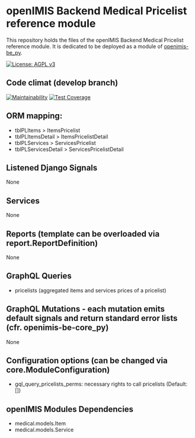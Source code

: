 # openIMIS Backend Medical Pricelist reference module
This repository holds the files of the openIMIS Backend Medical Pricelist reference module.
It is dedicated to be deployed as a module of [openimis-be_py](https://github.com/openimis/openimis-be_py).

[![License: AGPL v3](https://img.shields.io/badge/License-AGPL%20v3-blue.svg)](https://www.gnu.org/licenses/agpl-3.0)

## Code climat (develop branch)

[![Maintainability](https://img.shields.io/codeclimate/maintainability/openimis/openimis-be-medical_py.svg)](https://codeclimate.com/github/openimis/openimis-be-medical_py/maintainability)
[![Test Coverage](https://img.shields.io/codeclimate/coverage/openimis/openimis-be-medical_py.svg)](https://codeclimate.com/github/openimis/openimis-be-medical_py)

## ORM mapping:
* tblPLItems > ItemsPricelist
* tblPLItemsDetail > ItemsPricelistDetail
* tblPLServices > ServicesPricelist
* tblPLServicesDetail > ServicesPricelistDetail

## Listened Django Signals
None

## Services
None

## Reports (template can be overloaded via report.ReportDefinition)
None

## GraphQL Queries
* pricelists (aggregated items and services prices of a pricelist)

## GraphQL Mutations - each mutation emits default signals and return standard error lists (cfr. openimis-be-core_py)
None

## Configuration options (can be changed via core.ModuleConfiguration)
* gql_query_pricelists_perms: necessary rights to call pricelists (Default: [])

## openIMIS Modules Dependencies
* medical.models.Item
* medical.models.Service